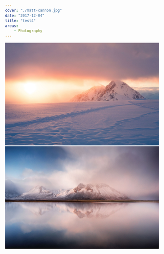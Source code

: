 ```yaml
---
cover: "./matt-cannon.jpg"
date: "2017-12-04"
title: "test4"
areas:
    - Photography
---
```


![](./isak-dalsfelt.jpg)
![](./trevor-cole.jpg)
